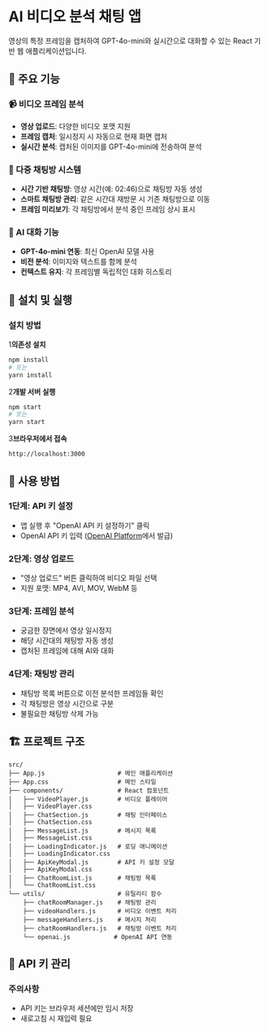 # AI 비디오 분석 채팅 앱

영상의 특정 프레임을 캡처하여 GPT-4o-mini와 실시간으로 대화할 수 있는 React 기반 웹 애플리케이션입니다.

## 🎯 주요 기능

### 📹 비디오 프레임 분석

- **영상 업로드**: 다양한 비디오 포맷 지원
- **프레임 캡처**: 일시정지 시 자동으로 현재 화면 캡처
- **실시간 분석**: 캡처된 이미지를 GPT-4o-mini에 전송하여 분석

### 💬 다중 채팅방 시스템

- **시간 기반 채팅방**: 영상 시간(예: 02:46)으로 채팅방 자동 생성
- **스마트 채팅방 관리**: 같은 시간대 재방문 시 기존 채팅방으로 이동
- **프레임 미리보기**: 각 채팅방에서 분석 중인 프레임 상시 표시

### 🤖 AI 대화 기능

- **GPT-4o-mini 연동**: 최신 OpenAI 모델 사용
- **비전 분석**: 이미지와 텍스트를 함께 분석
- **컨텍스트 유지**: 각 프레임별 독립적인 대화 히스토리

## 🚀 설치 및 실행

### 설치 방법

1**의존성 설치**

```bash
npm install
# 또는
yarn install
```

2**개발 서버 실행**

```bash
npm start
# 또는
yarn start
```

3**브라우저에서 접속**

```
http://localhost:3000
```

## 🔧 사용 방법

### 1단계: API 키 설정

- 앱 실행 후 "OpenAI API 키 설정하기" 클릭
- OpenAI API 키 입력 ([OpenAI Platform](https://platform.openai.com/api-keys)에서 발급)

### 2단계: 영상 업로드

- "영상 업로드" 버튼 클릭하여 비디오 파일 선택
- 지원 포맷: MP4, AVI, MOV, WebM 등

### 3단계: 프레임 분석

- 궁금한 장면에서 영상 일시정지
- 해당 시간대의 채팅방 자동 생성
- 캡처된 프레임에 대해 AI와 대화

### 4단계: 채팅방 관리

- 채팅방 목록 버튼으로 이전 분석한 프레임들 확인
- 각 채팅방은 영상 시간으로 구분
- 불필요한 채팅방 삭제 가능

## 🏗️ 프로젝트 구조

```
src/
├── App.js                    # 메인 애플리케이션
├── App.css                   # 메인 스타일
├── components/               # React 컴포넌트
│   ├── VideoPlayer.js        # 비디오 플레이어
│   ├── VideoPlayer.css
│   ├── ChatSection.js        # 채팅 인터페이스
│   ├── ChatSection.css
│   ├── MessageList.js        # 메시지 목록
│   ├── MessageList.css
│   ├── LoadingIndicator.js   # 로딩 애니메이션
│   ├── LoadingIndicator.css
│   ├── ApiKeyModal.js        # API 키 설정 모달
│   ├── ApiKeyModal.css
│   ├── ChatRoomList.js       # 채팅방 목록
│   └── ChatRoomList.css
└── utils/                    # 유틸리티 함수
    ├── chatRoomManager.js    # 채팅방 관리
    ├── videoHandlers.js      # 비디오 이벤트 처리
    ├── messageHandlers.js    # 메시지 처리
    ├── chatRoomHandlers.js   # 채팅방 이벤트 처리
    └── openai.js            # OpenAI API 연동
```

## 🔑 API 키 관리

### 주의사항

- API 키는 브라우저 세션에만 임시 저장
- 새로고침 시 재입력 필요
